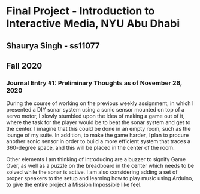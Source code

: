 # Final Project - Introduction to Interactive Media, NYU Abu Dhabi 
## Shaurya Singh - ss11077
## Fall 2020

### Journal Entry #1: Preliminary Thoughts as of November 26, 2020

During the course of working on the previous weekly assignment, in which I presented a DIY sonar system using a sonic sensor mounted on top of a servo motor, I slowly stumbled upon the idea of making a game out of it, where the task for the player would be to beat the sonar system and get to the center. I imagine that this could be done in an empty room, such as the lounge of my suite. In addition, to make the game harder, I plan to procure another sonic sensor in order to build a more efficient system that traces a 360-degree space, and this will be placed in the center of the room.

Other elements I am thinking of introducing are a buzzer to signify Game Over, as well as a puzzle on the breadboard in the center which needs to be solved while the sonar is active. I am also considering adding a set of proper speakers to the setup and learning how to play music using Arduino, to give the entire project a Mission Impossible like feel.






